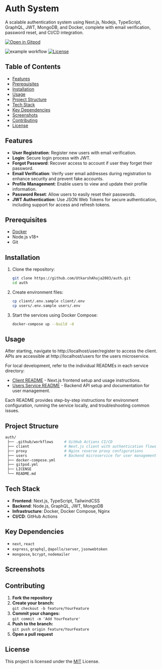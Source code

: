 # Auth System

A scalable authentication system using Next.js, Nodejs, TypeScript, GraphQL, JWT, MongoDB, and Docker, complete with email verification, password reset, and CI/CD integration.

[![Open in Gitpod](https://gitpod.io/button/open-in-gitpod.svg)](https://gitpod.io/new/?autostart=false#https://github.com/UtkarshAhuja2003/auth)

![example workflow](https://github.com/UtkarshAhuja2003/auth/actions/workflows/docker-image.yml/badge.svg)
[![License](https://img.shields.io/github/license/UtkarshAhuja2003/auth)](LICENSE)

## Table of Contents

- [Features](#features)
- [Prerequisites](#prerequisites)
- [Installation](#installation)
- [Usage](#usage)
- [Project Structure](#project-structure)
- [Tech Stack](#tech-stack)
- [Key Dependencies](#key-dependencies)
- [Screenshots](#screenshots)
- [Contributing](#contributing)
- [License](#license)
## Features

- **User Registration**: Register new users with email verification.
- **Login**: Secure login process with JWT.
- **Forgot Password**: Recover access to account if user they forget their password.
- **Email Verification**: Verify user email addresses during registration to enhance security and prevent fake accounts.
- **Profile Management**: Enable users to view and update their profile information.
- **Password Reset**: Allow users to easily reset their passwords.
- **JWT Authentication**: Use JSON Web Tokens for secure authentication, including support for access and refresh tokens.


## Prerequisites

- [Docker](https://www.docker.com/)
- Node.js v18+
- Git
## Installation

1. Clone the repository:  
   ```bash
   git clone https://github.com/UtkarshAhuja2003/auth.git
   cd auth
   ```

2. Create environment files:  
   ```bash
   cp client/.env.sample client/.env
   cp users/.env.sample users/.env
    ```

3. Start the services using Docker Compose:  
   ```bash
   docker-compose up --build -d
   ```

## Usage

After starting, navigate to http://localhost/user/register to access the client. APIs are accessible at http://localhost/users for the users microservice.

For local development, refer to the individual READMEs in each service directory:

- [Client README](./client/README.md) - Next.js frontend setup and usage instructions.
- [Users Service README](./users/README.md) - Backend API setup and documentation for user management.

Each README provides step-by-step instructions for environment configuration, running the service locally, and troubleshooting common issues.

## Project Structure

   ```bash
   auth/
    ├── .github/workflows     # GitHub Actions CI/CD
    ├── client                # Next.js client with authentication flows
    ├── proxy                 # Nginx reverse proxy configurations
    ├── users                 # Backend microservice for user management
    ├── docker-compose.yml
    ├── gitpod.yml
    ├── LICENSE
    └── README.md
   ```
## Tech Stack

- **Frontend**: Next.js, TypeScript, TailwindCSS
- **Backend**: Node.js, GraphQL, JWT, MongoDB
- **Infrastructure**: Docker, Docker Compose, Nginx
- **CI/CD**: GitHub Actions


## Key Dependencies

- `next`, `react`
- `express`, `graphql`, `@apollo/server`, `jsonwebtoken`
- `mongoose`, `bcrypt`, `nodemailer`
## Screenshots



## Contributing

1. **Fork the repository**  
2. **Create your branch:**  
   `git checkout -b feature/YourFeature`
3. **Commit your changes:**  
   `git commit -m 'Add YourFeature'`
4. **Push to the branch:**  
   `git push origin feature/YourFeature`
5. **Open a pull request**


## License

This project is licensed under the [MIT](https://choosealicense.com/licenses/mit/) License.


